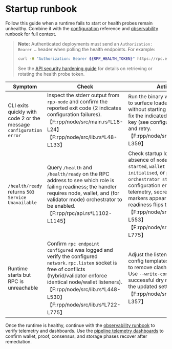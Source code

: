 # Startup runbook

Follow this guide when a runtime fails to start or health probes remain unhealthy. Combine it with the
[configuration](../configuration.md) reference and [observability](observability.md) runbook for full
context.

> **Note:** Authenticated deployments must send an `Authorization: Bearer …` header when polling the
> health endpoints. For example:
>
> ```sh
> curl -H "Authorization: Bearer ${RPP_HEALTH_TOKEN}" https://rpc.example.org/health/ready
> ```
>
> See the [API security hardening guide](../API_SECURITY.md) for details on retrieving or rotating the
> health probe token.

| Symptom | Check | Action |
| --- | --- | --- |
| CLI exits quickly with code 2 or the message `configuration error` | Inspect the stderr output from `rpp-node` and confirm the reported exit code (2 indicates configuration failures).【F:rpp/node/src/main.rs†L18-L24】【F:rpp/node/src/lib.rs†L48-L133】 | Run the binary with `--dry-run` to surface loader errors without starting the runtime, fix the indicated configuration key (see configuration guide), and retry.【F:rpp/node/src/lib.rs†L258-L359】 |
| `/health/ready` returns `503 Service Unavailable` | Query `/health` and `/health/ready` on the RPC address to see which role is failing readiness; the handler requires node, wallet, and (for validator mode) orchestrator to be enabled.【F:rpp/rpc/api.rs†L1102-L1145】 | Check startup logs for the absence of `node runtime started`, `wallet runtime initialised`, or `pipeline orchestrator started`; resolve configuration errors (ports, telemetry, secrets) until all markers appear and readiness flips to `200`.【F:rpp/node/src/lib.rs†L442-L553】【F:rpp/node/src/lib.rs†L722-L775】 |
| Runtime starts but RPC is unreachable | Confirm `rpc endpoint configured` was logged and verify the configured `network.rpc.listen` socket is free of conflicts (hybrid/validator enforce identical node/wallet listeners).【F:rpp/node/src/lib.rs†L448-L530】【F:rpp/node/src/lib.rs†L722-L775】 | Adjust the listener ports in the config templates or CLI flags to remove clashes and restart. Use `--write-config` after a successful dry run to persist the updated settings.【F:rpp/node/src/lib.rs†L229-L357】 |

Once the runtime is healthy, continue with the [observability runbook](observability.md) to verify
telemetry and dashboards. Use the [pipeline telemetry dashboards](../observability/pipeline.md) to
confirm wallet, proof, consensus, and storage phases recover after remediation.

